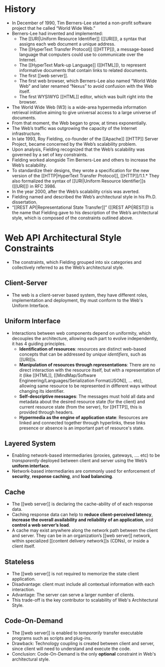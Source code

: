 # History
- In December of 1990, Tim Berners-Lee started a non-profit software project that he called “World Wide Web.”
-  Berners-Lee had invented and implemented:
	- The [[URI|Uniform Resource Identifier]] ([[URI]]), a syntax that assigns each web document a unique address.
	- The [[HyperText Transfer Protocol]] ([[HTTP]]), a message-based language that computers could use to communicate over the Internet.
	- The [[HyperText Mark-up Language]] ([[HTML]]), to represent informative documents that contain links to related documents.
	- The first [[web server]].
	- The first web browser, which Berners-Lee also named “World Wide Web” and later renamed “Nexus” to avoid confusion with the Web itself.
	- The first WYSIWYG [[HTML]] editor, which was built right into the browser.
- The World Wide Web (W3) is a wide-area hypermedia information retrieval initiative aiming to give universal access to a large universe of documents.
- From that moment, the Web began to grow, at times exponentially.
- The Web’s traffic was outgrowing the capacity of the Internet infrastructure.
- In late 1993, Roy Fielding, co-founder of the [[Apache]] [[HTTP]] Server Project, became concerned by the Web’s scalability problem.
- Upon analysis, Fielding recognized that the Web’s scalability was governed by a set of key constraints.
- Fielding worked alongside Tim Berners-Lee and others to increase the Web’s scalability. 
- To standardize their designs, they wrote a specification for the new version of the [[HTTP|HyperText Transfer Protocol]], [[HTTP]]/1.1.* They also formalized the syntax of [[URI|Uniform Resource Identifier]]s ([[URI]]) in RFC 3986.
- In the year 2000, after the Web’s scalability crisis was averted.
- Fielding named and described the Web’s architectural style in his Ph.D. dissertation.
- “[[REST API|Representational State Transfer]]” ([[REST API|REST]]) is the name that Fielding gave to his description of the Web’s architectural style, which is composed of the constraints outlined above.
# Web API Architectural Style Constraints
- The constraints, which Fielding grouped into six categories and collectively referred to
as the Web’s architectural style.
## Client-Server
- The web is a client-server based system, they have different roles, implementation and deployment, thy must conform to the Web's Uniform Interface. 
## Uniform Interface
- Interactions between web components depend on uniformity, which decouples the architecture, allowing each part to evolve independently, it has 4 guiding principles.
	- **Identification of resources**: resources are distinct web-based concepts that can be addressed by *unique identifiers*, such as [[URI]]s.
	- **Manipulation of resources through representations**: There are no direct interaction with the resource itself, but with a representation of it (like [[HTML]], [[MindMap/Software Engineering/Languages/Serialization Format/JSON]], ... etc), allowing same resource to be represented in different ways without changing its identifier.
	- **Self-descriptive messages**: The messages must hold all data and metadata about the desired resource state (for the client) and current resource state (from the server), for [[HTTP]], this is provided through headers.
	- **Hypermedia as the engine of application state**: Resources are linked and connected together through hyperlinks, these links presence or absence is an important part of resource's state.
## Layered System
- Enabling network-based intermediaries (proxies, gateways, .... etc) to be *transparently* deployed between client and server using the Web’s **uniform interface**.
- Network-based intermediaries are commonly used for enforcement of **security**, **response caching**, and **load balancing**.
## Cache
- The [[web server]] is declaring the cache-ability of of each response data.
- Caching response data can help to **reduce client-perceived latency**, **increase the overall availability and reliability of an application**, and **control a web server’s load**.
- A cache may exist anywhere along the network path between the client and server. They can be in an organization’s [[web server]] network, within specialized [[content delivery network]]s (CDNs), or inside a client itself.
## Stateless
- The [[web server]] is not required to memorize the state client application.
- Disadvantage: client must include all contextual information with each interaction.
- Advantage: The server can serve a larger number of clients.
- This trade-off is the key contributor to scalability of Web's Architectural Style. 
## Code-On-Demand
- The [[web server]] is enabled to *temporarily* transfer executable programs such as scripts and plug-ins.
- Drawback: Technology coupling is created between client and server, since client will need to understand and execute the code.
- Conclusion: Code-On-Demand is the only **optional** constraint in Web's architectural style.